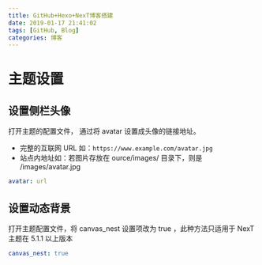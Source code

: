 ```yaml
---
title: GitHub+Hexo+NexT博客搭建
date: 2019-01-17 21:41:02
tags: [GitHub, Blog]
categories: 博客
---
```


# 主题设置

## 设置侧栏头像

打开主题的配置文件， 通过将 avatar 设置成头像的链接地址。

- 完整的互联网 URL 如：`https://www.example.com/avatar.jpg`
- 站点内地址如：若图片存放在 ource/images/ 目录下，则是 /images/avatar.jpg

```yml
avatar: url
```

## 设置动态背景

打开主题配置文件，将 canvas_nest 设置项改为 true ，此种方法只适用于 NexT 主题在 5.1.1 以上版本

```yml
canvas_nest: true
```